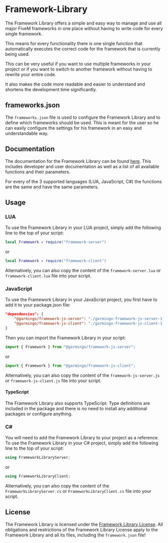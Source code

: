 # Framework-Library

The Framework Library offers a simple and easy way to manage and use all major FiveM frameworks in one place without having to write code for every single framework.

This means for every functionality there is one single function that automatically executes the correct code for the framework that is currently being used.

This can be very useful if you want to use multiple frameworks in your project or if you want to switch to another framework without having to rewrite your entire code.

It also makes the code more readable and easier to understand and shortens the development time significantly.

## frameworks.json
The `frameworks.json` file is used to configure the Framework Library and to define which frameworks should be used.
This is meant for the user so he can easily configure the settings for his framework in an easy and understandable way.

## Documentation
The documentation for the Framework Library can be found [here](https://docs.garmingo.com/purchase-and-installation/frameworks).
This includes developer and user documentation as well as a list of all available functions and their parameters.

For every of the 3 supported languages (LUA, JavaScript, C#) the functions are the same and have the same parameters.

## Usage

### LUA
To use the Framework Library in your LUA project, simply add the following line to the top of your script:
```lua
local Framework = require("framework-server")
```
or
```lua
local Framework = require("framework-client")
```

Alternatively, you can also copy the content of the `framework-server.lua` or `framework-client.lua` file into your script.

### JavaScript
To use the Framework Library in your JavaScript project, you first have to add it to your package.json file:
```json
"dependencies": {
    "@garmingo/framework-js-server": "./garmingo-framework-js-server-1.0.1.tgz",
    "@garmingo/framework-js-client": "./garmingo-framework-js-client-1.0.1.tgz"
}
```

Then you can import the Framework Library in your script:
```javascript
import { Framework } from "@garmingo/framework-js-server";
```
or
```javascript
import { Framework } from "@garmingo/framework-js-client";
```

Alternatively, you can also copy the content of the `framework-js-server.js` or `framework-js-client.js` file into your script.

#### TypeScript
The Framework Library also supports TypeScript. Type definitions are included in the package and there is no need to install any additional packages or configure anything.

### C#
You will need to add the Framework Library to your project as a reference.
To use the Framework Library in your C# project, simply add the following line to the top of your script:
```csharp
using FrameworkLibraryServer;
```
or
```csharp
using FrameworkLibraryClient;
```

Alternatively, you can also copy the content of the `FrameworkLibraryServer.cs` or `FrameworkLibraryClient.cs` file into your script.




## License
The Framework Library is licensed under the [Framework Library License](LICENSE.md).
All obligations and restrictions of the Framework Library License apply to the Framework Library and all its files, including the `framework.json` file!